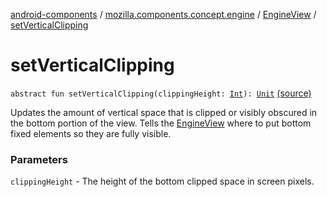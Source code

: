 [android-components](../../index.md) / [mozilla.components.concept.engine](../index.md) / [EngineView](index.md) / [setVerticalClipping](./set-vertical-clipping.md)

# setVerticalClipping

`abstract fun setVerticalClipping(clippingHeight: `[`Int`](https://kotlinlang.org/api/latest/jvm/stdlib/kotlin/-int/index.html)`): `[`Unit`](https://kotlinlang.org/api/latest/jvm/stdlib/kotlin/-unit/index.html) [(source)](https://github.com/mozilla-mobile/android-components/blob/master/components/concept/engine/src/main/java/mozilla/components/concept/engine/EngineView.kt#L108)

Updates the amount of vertical space that is clipped or visibly obscured in the bottom portion of the view.
Tells the [EngineView](index.md) where to put bottom fixed elements so they are fully visible.

### Parameters

`clippingHeight` - The height of the bottom clipped space in screen pixels.